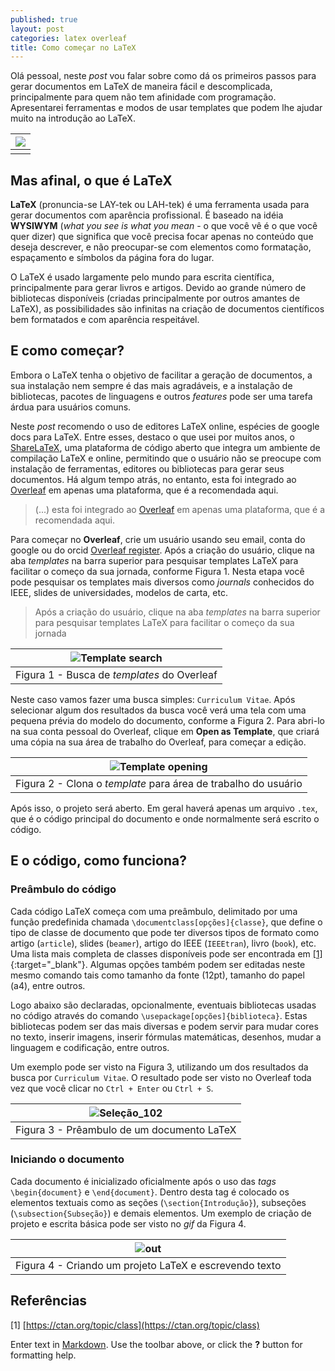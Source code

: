 ```yaml
---
published: true
layout: post
categories: latex overleaf
title: Como começar no LaTeX
---
```

Olá pessoal, neste _post_ vou falar sobre como dá os primeiros passos para gerar documentos em LaTeX de maneira fácil e descomplicada, principalmente para quem não tem afinidade com programação. Apresentarei ferramentas e modos de usar templates que podem lhe ajudar muito na introdução ao LaTeX.

| ![](https://miro.medium.com/max/1280/1*jZ6-zthg418clkertSnk8w.png) | 
|:------------:| 
| |

## Mas afinal, o que é LaTeX

**LaTeX** (pronuncia-se LAY-tek ou LAH-tek) é uma ferramenta usada para gerar documentos com aparência profissional. É baseado na idéia **WYSIWYM** (_what you see is what you mean_ - o que você vê é o que você quer dizer) que significa que você precisa focar apenas no conteúdo que deseja descrever, e não preocupar-se com elementos como formatação, espaçamento e símbolos da página fora do lugar.

O LaTeX é usado largamente pelo mundo para escrita científica, principalmente para gerar livros e artigos. Devido ao grande número de bibliotecas disponíveis (criadas principalmente por outros amantes de LaTeX), as possibilidades são infinitas na criação de documentos científicos bem formatados e com aparência respeitável.

## E como começar?

Embora o LaTeX tenha o objetivo de facilitar a geração de documentos, a sua instalação nem sempre é das mais agradáveis, e a instalação de bibliotecas, pacotes de linguagens e outros _features_ pode ser uma tarefa árdua para usuários comuns.

Neste _post_ recomendo o uso de editores LaTeX online, espécies de google docs para LaTeX. Entre esses, destaco o que usei por muitos anos, o [ShareLaTeX](http://sharelatex.com/), uma plataforma de código aberto que integra um ambiente de compilação LaTeX e online, permitindo que o usuário não se preocupe com instalação de ferramentas, editores ou bibliotecas para gerar seus documentos. Há algum tempo atrás, no entanto, esta foi integrado ao [Overleaf](http://overleaf.com/) em apenas uma plataforma, que é a recomendada aqui.

> (...) esta foi integrado ao [Overleaf](http://overleaf.com/) em apenas uma plataforma, que é a recomendada aqui.

Para começar no **Overleaf**, crie um usuário usando seu email, conta do google ou do orcid [Overleaf register](https://www.overleaf.com/register). Após a criação do usuário, clique na aba _templates_ na barra superior para pesquisar templates LaTeX para facilitar o começo da sua jornada, conforme Figura 1. Nesta etapa você pode pesquisar os templates mais diversos como _journals_ conhecidos do IEEE, slides de universidades, modelos de carta, etc.

> Após a criação do usuário, clique na aba _templates_ na barra superior para pesquisar templates LaTeX para facilitar o começo da sua jornada

| ![Template search](https://user-images.githubusercontent.com/1641686/71539654-e8805d00-2915-11ea-9dc0-96a404b176e5.png) | 
|:------------:| 
| Figura 1 - Busca de _templates_ do Overleaf |

Neste caso vamos fazer uma busca simples: `Curriculum Vitae`. Após selecionar algum dos resultados da busca você verá uma tela com uma pequena prévia do modelo do documento, conforme a Figura 2. Para abri-lo na sua conta pessoal do Overleaf, clique em **Open as Template**, que criará uma cópia na sua área de trabalho do Overleaf, para começar a edição.

| ![Template opening](https://user-images.githubusercontent.com/1641686/71539691-7ceabf80-2916-11ea-9471-7619ed5e1488.png) | 
|:------------:| 
| Figura 2 - Clona o _template_ para área de trabalho do usuário |

Após isso, o projeto será aberto. Em geral haverá apenas um arquivo `.tex`, que é o código principal do documento e onde normalmente será escrito o código.

## E o código, como funciona?

### Preâmbulo do código

Cada código LaTeX começa com uma preâmbulo, delimitado por uma função predefinida chamada `\documentclass[opções]{classe}`, que define o tipo de classe de documento que pode ter diversos tipos de formato como artigo (`article`), slides (`beamer`), artigo do IEEE (`IEEEtran`), livro (`book`), etc. Uma lista mais completa de classes disponíveis pode ser encontrada em [[1]](https://ctan.org/topic/class){:target="_blank"}. Algumas opções também podem ser editadas neste mesmo comando tais como tamanho da fonte (12pt), tamanho do papel (a4), entre outros.

Logo abaixo são declaradas, opcionalmente, eventuais bibliotecas usadas no código através do comando `\usepackage[opções]{biblioteca}`. Estas bibliotecas podem ser das mais diversas e podem servir para mudar cores no texto, inserir imagens, inserir fórmulas matemáticas, desenhos, mudar a linguagem e codificação, entre outros.

Um exemplo pode ser visto na Figura 3, utilizando um dos resultados da busca por `Curriculum Vitae`. O resultado pode ser visto no Overleaf toda vez que você clicar no `Ctrl + Enter` ou `Ctrl + S`.

| ![Seleção_102](https://user-images.githubusercontent.com/1641686/71540449-49616280-2921-11ea-9c64-26c433c26948.png) | 
|:------------:| 
| Figura 3 - Prêambulo de um documento LaTeX |

### Iniciando o documento

Cada documento é inicializado oficialmente após o uso das _tags_ `\begin{document}` e `\end{document}`. Dentro desta tag é colocado os elementos textuais como as seções (`\section{Introdução}`), subseções (`\subsection{Subseção}`) e demais elementos. Um exemplo de criação de projeto e escrita básica pode ser visto no _gif_ da Figura 4.

| ![out](https://user-images.githubusercontent.com/1641686/71540738-fee1e500-2924-11ea-801a-68769a541287.gif) | 
|:------------:| 
| Figura 4 - Criando um projeto LaTeX e escrevendo texto |


## Referências

[1] [https://ctan.org/topic/class](https://ctan.org/topic/class)

Enter text in [Markdown](http://daringfireball.net/projects/markdown/). Use the toolbar above, or click the **?** button for formatting help.
